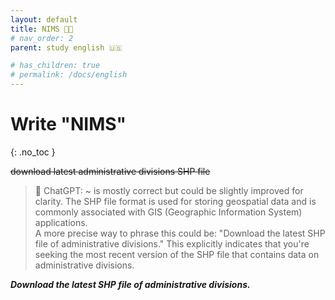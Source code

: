 ```yaml
---
layout: default
title: NIMS 👩‍💻
# nav_order: 2
parent: study english 🇺🇸

# has_children: true
# permalink: /docs/english
---
```

# Write "NIMS"
{: .no_toc }


~~download latest administrative divisions SHP file~~
> 🤖 ChatGPT: ~ is mostly correct but could be slightly improved for clarity. The SHP file format is used for storing geospatial data and is commonly associated with GIS (Geographic Information System) applications.   
A more precise way to phrase this could be: "Download the latest SHP file of administrative divisions." This explicitly indicates that you're seeking the most recent version of the SHP file that contains data on administrative divisions.

**_Download the latest SHP file of administrative divisions._**